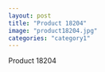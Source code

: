 ```yaml
---
layout: post
title: "Product 18204"
image: "product18204.jpg"
categories: "category1"
---
```

Product 18204
